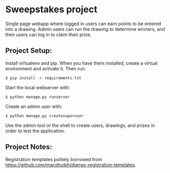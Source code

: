 # Sweepstakes project

Single page webapp where logged in users can earn points to be entered into a drawing. Admin users can run the drawing to determine winners, and then users can log in to claim their prize.

## Project Setup:

Install virtualenv and pip. When you have them installed, create a virtual environment and activate it. Then run:

	$ pip install -r requirements.txt

Start the local webserver with:

	$ python manage.py runserver

Create an admin user with:

	$ python manage.py createsuperuser

Use the admin tool or the shell to create users, drawings, and prizes in order to test the application.

## Project Notes:

Registration templates politely borrowed from https://github.com/macdhuibh/django-registration-templates.
